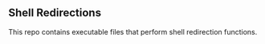 ## Shell Redirections

This repo contains executable files that perform shell redirection functions.
